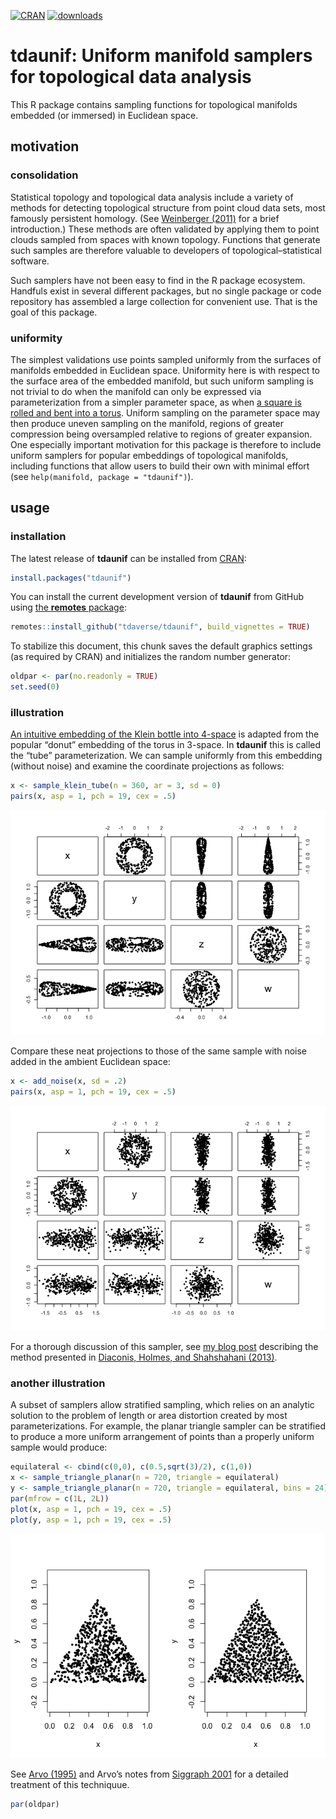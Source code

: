 
[![CRAN](http://www.r-pkg.org/badges/version/tdaunif)](https://cran.r-project.org/package=tdaunif)
[![downloads](https://cranlogs.r-pkg.org/badges/tdaunif)](https://cran.r-project.org/package=tdaunif)

# **tdaunif**: Uniform manifold samplers for topological data analysis

This R package contains sampling functions for topological manifolds
embedded (or immersed) in Euclidean space.

## motivation

### consolidation

Statistical topology and topological data analysis include a variety of
methods for detecting topological structure from point cloud data sets,
most famously persistent homology. (See [Weinberger
(2011)](https://www.ams.org/notices/201101/rtx110100036p.pdf) for a
brief introduction.) These methods are often validated by applying them
to point clouds sampled from spaces with known topology. Functions that
generate such samples are therefore valuable to developers of
topological–statistical software.

Such samplers have not been easy to find in the R package ecosystem.
Handfuls exist in several different packages, but no single package or
code repository has assembled a large collection for convenient use.
That is the goal of this package.

### uniformity

The simplest validations use points sampled uniformly from the surfaces
of manifolds embedded in Euclidean space. Uniformity here is with
respect to the surface area of the embedded manifold, but such uniform
sampling is not trivial to do when the manifold can only be expressed
via parameterization from a simpler parameter space, as when [a square
is rolled and bent into a
torus](https://en.wikipedia.org/wiki/Torus#Flat_torus). Uniform sampling
on the parameter space may then produce uneven sampling on the manifold,
regions of greater compression being oversampled relative to regions of
greater expansion. One especially important motivation for this package
is therefore to include uniform samplers for popular embeddings of
topological manifolds, including functions that allow users to build
their own with minimal effort (see
`help(manifold, package = "tdaunif")`).

## usage

### installation

The latest release of **tdaunif** can be installed from
[CRAN](https://cran.r-project.org/):

``` r
install.packages("tdaunif")
```

You can install the current development version of **tdaunif** from
GitHub using [the **remotes**
package](https://github.com/r-lib/remotes):

``` r
remotes::install_github("tdaverse/tdaunif", build_vignettes = TRUE)
```

To stabilize this document, this chunk saves the default graphics
settings (as required by CRAN) and initializes the random number
generator:

``` r
oldpar <- par(no.readonly = TRUE)
set.seed(0)
```

### illustration

[An intuitive embedding of the Klein bottle into
4-space](https://en.wikipedia.org/wiki/Klein_bottle#3D_pinched_torus_/_4D_M%C3%B6bius_tube)
is adapted from the popular “donut” embedding of the torus in 3-space.
In **tdaunif** this is called the “tube” parameterization. We can sample
uniformly from this embedding (without noise) and examine the coordinate
projections as follows:

``` r
x <- sample_klein_tube(n = 360, ar = 3, sd = 0)
pairs(x, asp = 1, pch = 19, cex = .5)
```

![](man/figures/README-klein%20bottle-1.png)<!-- -->

Compare these neat projections to those of the same sample with noise
added in the ambient Euclidean space:

``` r
x <- add_noise(x, sd = .2)
pairs(x, asp = 1, pch = 19, cex = .5)
```

![](man/figures/README-klein%20bottle%20with%20noise-1.png)<!-- -->

For a thorough discussion of this sampler, see [my blog
post](https://corybrunson.github.io/2019/02/01/sampling/) describing the
method presented in [Diaconis, Holmes, and Shahshahani
(2013)](https://projecteuclid.org/euclid.imsc/1379942050).

### another illustration

A subset of samplers allow stratified sampling, which relies on an
analytic solution to the problem of length or area distortion created by
most parameterizations. For example, the planar triangle sampler can be
stratified to produce a more uniform arrangement of points than a
properly uniform sample would produce:

``` r
equilateral <- cbind(c(0,0), c(0.5,sqrt(3)/2), c(1,0))
x <- sample_triangle_planar(n = 720, triangle = equilateral)
y <- sample_triangle_planar(n = 720, triangle = equilateral, bins = 24)
par(mfrow = c(1L, 2L))
plot(x, asp = 1, pch = 19, cex = .5)
plot(y, asp = 1, pch = 19, cex = .5)
```

![](man/figures/README-planar%20triangle,%20uniformly%20and%20with%20stratification-1.png)<!-- -->

See [Arvo (1995)](https://doi.org/10.1145/218380.218500) and Arvo’s
notes from [Siggraph
2001](https://www.cs.princeton.edu/courses/archive/fall04/cos526/papers/course29sig01.pdf)
for a detailed treatment of this techniquue.

``` r
par(oldpar)
```
